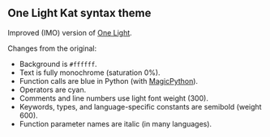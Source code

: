 ## One Light Kat syntax theme

Improved (IMO) version of [One Light](https://github.com/atom/one-light-syntax).

Changes from the original:

* Background is `#ffffff`.
* Text is fully monochrome (saturation 0%).
* Function calls are blue in Python (with [MagicPython](https://atom.io/packages/magicpython)).
* Operators are cyan.
* Comments and line numbers use light font weight (300).
* Keywords, types, and language-specific constants are semibold (weight 600).
* Function parameter names are italic (in many languages).
